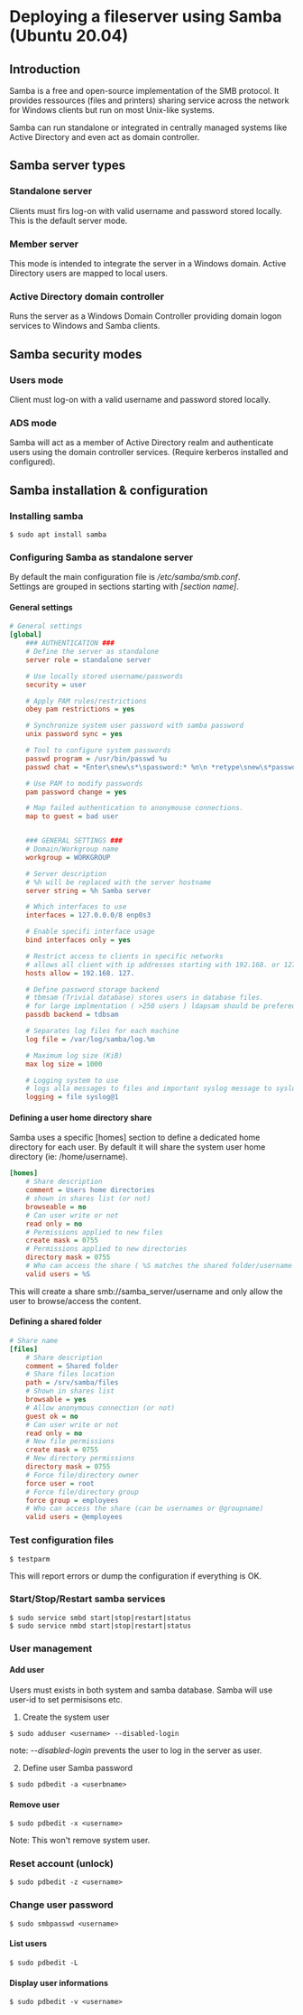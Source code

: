 # Deploying a fileserver using Samba (Ubuntu 20.04)

## Introduction

Samba is a free and open-source implementation of the SMB protocol. It provides ressources (files and printers) sharing service across the network for Windows clients but run on most Unix-like systems.

Samba can run standalone or integrated in centrally managed systems like Active Directory and even act as domain controller.

## Samba server types

### Standalone server
Clients must firs log-on with valid username and password stored locally.  
This is the default server mode.

### Member server
This mode is intended to integrate the server in a Windows domain. Active Directory users are mapped to local users.

### Active Directory domain controller
Runs the server as a Windows Domain Controller providing domain logon services to Windows and Samba clients.

## Samba security modes

### Users mode
Client must log-on with a valid username and password stored locally.

### ADS mode
Samba will act as a member of Active Directory realm and authenticate users using the domain controller services. (Require kerberos installed and configured).

## Samba installation & configuration

### Installing samba
```
$ sudo apt install samba
```

### Configuring Samba as standalone server

By default the main configuration file is */etc/samba/smb.conf*.  
Settings are grouped in sections starting with *[section name]*.

#### General settings

```ini
# General settings
[global]
    ### AUTHENTICATION ###
    # Define the server as standalone
    server role = standalone server

    # Use locally stored username/passwords
    security = user

    # Apply PAM rules/restrictions
    obey pam restrictions = yes

    # Synchronize system user password with samba password
    unix password sync = yes

    # Tool to configure system passwords
    passwd program = /usr/bin/passwd %u
    passwd chat = *Enter\snew\s*\spassword:* %n\n *retype\snew\s*password:* %n\n *password\supdated\ssuccessfully* .

    # Use PAM to modify passwords
    pam password change = yes

    # Map failed authentication to anonymouse connections.
    map to guest = bad user


    ### GENERAL SETTINGS ###
    # Domain/Workgroup name
    workgroup = WORKGROUP

    # Server description
    # %h will be replaced with the server hostname
    server string = %h Samba server

    # Which interfaces to use
    interfaces = 127.0.0.0/8 enp0s3

    # Enable specifi interface usage
    bind interfaces only = yes

    # Restrict access to clients in specific networks
    # allows all client with ip addresses starting with 192.168. or 127.
    hosts allow = 192.168. 127.

    # Define password storage backend
    # tbmsam (Trivial database) stores users in database files.
    # for large implmentation ( >250 users ) ldapsam should be prefered but requires an ldap server.
    passdb backend = tdbsam

    # Separates log files for each machine
    log file = /var/log/samba/log.%m

    # Maximum log size (KiB)
    max log size = 1000

    # Logging system to use
    # logs alla messages to files and important syslog message to syslog service
    logging = file syslog@1
```

#### Defining a user home directory share
Samba uses a specific [homes] section to define a dedicated home directory for each user. By default it will share the system user home directory (ie: /home/username).
```ini
[homes]
    # Share description
    comment = Users home directories
    # shown in shares list (or not)
    browseable = no
    # Can user write or not
    read only = no
    # Permissions applied to new files
    create mask = 0755
    # Permissions applied to new directories
    directory mask = 0755
    # Who can access the share ( %S matches the shared folder/username )
    valid users = %S
```
This will create a share smb://samba_server/username and only allow the user to browse/access the content.

#### Defining a shared folder
```ini
# Share name
[files]
    # Share description
    comment = Shared folder
    # Share files location
    path = /srv/samba/files
    # Shown in shares list
    browsable = yes
    # Allow anonymous connection (or not)
    guest ok = no
    # Can user write or not
    read only = no
    # New file permissions
    create mask = 0755
    # New directory permissions
    directory mask = 0755
    # Force file/directory owner
    force user = root
    # Force file/directory group
    force group = employees
    # Who can access the share (can be usernames or @groupname)
    valid users = @employees
```

### Test configuration files
```
$ testparm
```
This will report errors or dump the configuration if everything is OK.


### Start/Stop/Restart samba services
```
$ sudo service smbd start|stop|restart|status
$ sudo service nmbd start|stop|restart|status
```

### User management

#### Add user
Users must exists in both system and samba database. Samba will use user-id to set permisisons etc.  
1) Create the system user
```
$ sudo adduser <username> --disabled-login
```
note: *--disabled-login* prevents the user to log in the server as user.  

2) Define user Samba password
```
$ sudo pdbedit -a <userbname>
```

#### Remove user
```
$ sudo pdbedit -x <username>
```
Note: This won't remove system user.


### Reset account (unlock)
```
$ sudo pdbedit -z <username>
```

### Change user password
```
$ sudo smbpasswd <username>
```

#### List users
```
$ sudo pdbedit -L
```

#### Display user informations
```
$ sudo pdbedit -v <username>
```
